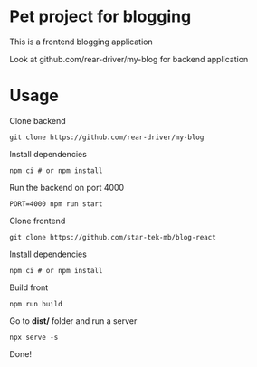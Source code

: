 # Pet project for blogging

This is a frontend blogging application

Look at github.com/rear-driver/my-blog for backend application

# Usage

Clone backend

```git clone https://github.com/rear-driver/my-blog```

Install dependencies

```npm ci # or npm install```

Run the backend on port 4000

```PORT=4000 npm run start```

Clone frontend

```git clone https://github.com/star-tek-mb/blog-react```

Install dependencies

```npm ci # or npm install```

Build front

```npm run build```

Go to **dist/** folder and run a server

```npx serve -s```

Done!